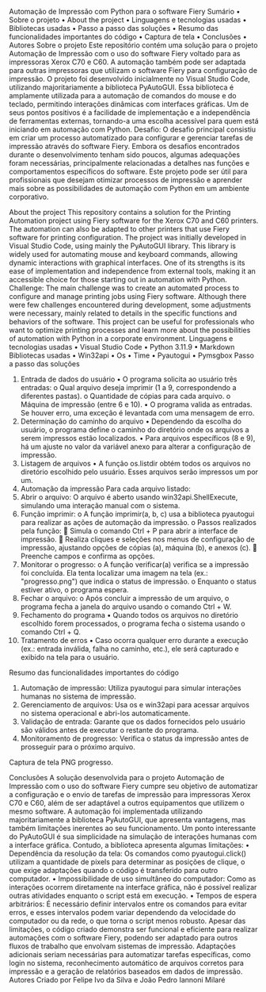 Automação de Impressão com Python para o software Fiery 
Sumário
•	Sobre o projeto
•	About the project
•	Linguagens e tecnologias usadas
•	Bibliotecas usadas
•	Passo a passo das soluções
•	Resumo das funcionalidades importantes do código
•	Captura de tela
•	Conclusões
•	Autores
Sobre o projeto
Este repositório contém uma solução para o projeto Automação de Impressão com o uso do software Fiery voltado para as impressoras Xerox C70 e C60. A automação também pode ser adaptada para outras impressoras que utilizam o software Fiery para configuração de impressão. O projeto foi desenvolvido inicialmente no Visual Studio Code, utilizando majoritariamente a biblioteca PyAutoGUI. Essa biblioteca é amplamente utilizada para a automação de comandos do mouse e do teclado, permitindo interações dinâmicas com interfaces gráficas. Um de seus pontos positivos é a facilidade de implementação e a independência de ferramentas externas, tornando-a uma escolha acessível para quem está iniciando em automação com Python.
Desafio: O desafio principal consistiu em criar um processo automatizado para configurar e gerenciar tarefas de impressão através do software Fiery. Embora os desafios encontrados durante o desenvolvimento tenham sido poucos, algumas adequações foram necessárias, principalmente relacionadas a detalhes nas funções e comportamentos específicos do software.
Este projeto pode ser útil para profissionais que desejam otimizar processos de impressão e aprender mais sobre as possibilidades de automação com Python em um ambiente corporativo.



About the project
This repository contains a solution for the Printing Automation project using Fiery software for the Xerox C70 and C60 printers. The automation can also be adapted to other printers that use Fiery software for printing configuration. The project was initially developed in Visual Studio Code, using mainly the PyAutoGUI library. This library is widely used for automating mouse and keyboard commands, allowing dynamic interactions with graphical interfaces. One of its strengths is its ease of implementation and independence from external tools, making it an accessible choice for those starting out in automation with Python.
Challenge: The main challenge was to create an automated process to configure and manage printing jobs using Fiery software. Although there were few challenges encountered during development, some adjustments were necessary, mainly related to details in the specific functions and behaviors of the software.
This project can be useful for professionals who want to optimize printing processes and learn more about the possibilities of automation with Python in a corporate environment.
Linguagens e tecnologias usadas
•	Visual Studio Code
•	Python 3.11.9
•	Markdown
Bibliotecas usadas
•	Win32api
•	Os
•	Time
•	Pyautogui
•	Pymsgbox
Passo a passo das soluções
1. Entrada de dados do usuário
•	O programa solicita ao usuário três entradas:
o	Qual arquivo deseja imprimir (1 a 9, correspondendo a diferentes pastas).
o	Quantidade de cópias para cada arquivo.
o	Máquina de impressão (entre 6 e 10).
•	O programa valida as entradas. Se houver erro, uma exceção é levantada com uma mensagem de erro.
2. Determinação do caminho do arquivo
•	Dependendo da escolha do usuário, o programa define o caminho do diretório onde os arquivos a serem impressos estão localizados.
•	Para arquivos específicos (8 e 9), há um ajuste no valor da variável anexo para alterar a configuração de impressão.
3. Listagem de arquivos
•	A função os.listdir obtém todos os arquivos no diretório escolhido pelo usuário. Esses arquivos serão impressos um por um.
4. Automação da impressão
Para cada arquivo listado:
1.	Abrir o arquivo:
O arquivo é aberto usando win32api.ShellExecute, simulando uma interação manual com o sistema.
2.	Função imprimir:
o	A função imprimir(a, b, c) usa a biblioteca pyautogui para realizar as ações de automação da impressão.
o	Passos realizados pela função:
	Simula o comando Ctrl + P para abrir a interface de impressão.
	Realiza cliques e seleções nos menus de configuração de impressão, ajustando opções de cópias (a), máquina (b), e anexos (c).
	Preenche campos e confirma as opções.
3.	Monitorar o progresso:
o	A função verificar(a) verifica se a impressão foi concluída. Ela tenta localizar uma imagem na tela (ex.: "progresso.png") que indica o status de impressão.
o	Enquanto o status estiver ativo, o programa espera.
4.	Fechar o arquivo:
o	Após concluir a impressão de um arquivo, o programa fecha a janela do arquivo usando o comando Ctrl + W.
5. Fechamento do programa
•	Quando todos os arquivos no diretório escolhido forem processados, o programa fecha o sistema usando o comando Ctrl + Q.
6. Tratamento de erros
•	Caso ocorra qualquer erro durante a execução (ex.: entrada inválida, falha no caminho, etc.), ele será capturado e exibido na tela para o usuário.

Resumo das funcionalidades importantes do código
1.	Automação de impressão: Utiliza pyautogui para simular interações humanas no sistema de impressão.
2.	Gerenciamento de arquivos: Usa os e win32api para acessar arquivos no sistema operacional e abri-los automaticamente.
3.	Validação de entrada: Garante que os dados fornecidos pelo usuário são válidos antes de executar o restante do programa.
4.	Monitoramento de progresso: Verifica o status da impressão antes de prosseguir para o próximo arquivo.

Captura de tela
PNG progresso.
 

Conclusões
A solução desenvolvida para o projeto Automação de Impressão com o uso do software Fiery cumpre seu objetivo de automatizar a configuração e o envio de tarefas de impressão para impressoras Xerox C70 e C60, além de ser adaptável a outros equipamentos que utilizem o mesmo software. A automação foi implementada utilizando majoritariamente a biblioteca PyAutoGUI, que apresenta vantagens, mas também limitações inerentes ao seu funcionamento.
Um ponto interessante do PyAutoGUI é sua simplicidade na simulação de interações humanas com a interface gráfica. Contudo, a biblioteca apresenta algumas limitações:
•	Dependência da resolução da tela: Os comandos como pyautogui.click() utilizam a quantidade de pixels para determinar as posições de clique, o que exige adaptações quando o código é transferido para outro computador.
•	Impossibilidade de uso simultâneo do computador: Como as interações ocorrem diretamente na interface gráfica, não é possível realizar outras atividades enquanto o script está em execução.
•	Tempos de espera arbitrários: É necessário definir intervalos entre os comandos para evitar erros, e esses intervalos podem variar dependendo da velocidade do computador ou da rede, o que torna o script menos robusto.
Apesar das limitações, o código criado demonstra ser funcional e eficiente para realizar automações com o software Fiery, podendo ser adaptado para outros fluxos de trabalho que envolvam sistemas de impressão. Adaptações adicionais seriam necessárias para automatizar tarefas específicas, como login no sistema, reconhecimento automático de arquivos corretos para impressão e a geração de relatórios baseados em dados de impressão.
Autores
Criado por Felipe Ivo da Silva e João Pedro Iannoni Milaré 

